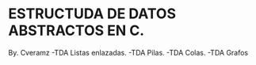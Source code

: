 # ESTRUCTUDA DE DATOS ABSTRACTOS EN C.
By. Cveramz
-TDA Listas enlazadas.
-TDA Pilas.
-TDA Colas.
-TDA Grafos
